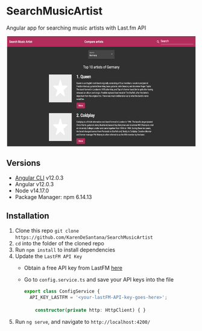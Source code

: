 # SearchMusicArtist
Angular app for searching music artists with Last.fm API

<p align="center">
    <img width="500" height="292" src="./src/assets/images/home.png"><br>
</p>

## Versions
* [Angular CLI](https://github.com/angular/angular-cli) v12.0.3
* Angular v12.0.3
* Node v14.17.0
* Package Manager: npm 6.14.13

## Installation
1. Clone this repo `git clone https://github.com/KarenDeSantana/SearchMusicArtist`
1. `cd` into the folder of the cloned repo
1. Run `npm install` to install dependencies
1. Update the `LastFM API Key`
    * Obtain a free API key from LastFM [here](https://www.last.fm/api)
    * Go to `config.service.ts` and save your API keys into the file

        ```typescript
        export class ConfigService {
          API_KEY_LASTFM = '<your-lastFM-API-key-goes-here>';

            constructor(private http: HttpClient) { }
        ```
1. Run `ng serve`, and navigate to `http://localhost:4200/`
